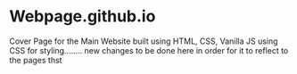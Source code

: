 # Webpage.github.io


Cover Page for the Main Website built using HTML, CSS, Vanilla JS using CSS for styling........
new changes to be done here in order for it to reflect to the pages thst
 
